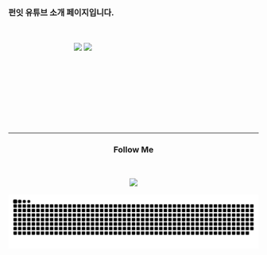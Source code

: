 ### 펀잇 유튜브 소개 페이지입니다.
</br>
</br>
<div align="center" style="width:300px; height:150px; object-fit:cover;">
  <img src="https://github-readme-stats.vercel.app/api?username=funit-youtube&theme=radical">
  <img src="https://github-readme-stats.vercel.app/api/top-langs/?username=funit-youtube&layout=compact&theme=radical&card_width=445">
</div>
</br>
<hr>
<h3 align="center">Follow Me</h3></br>
<p align="center">
  <a href="https://www.youtube.com/channel/UC3dWV2fMyyq5RopkAPSxB7w"><img src="https://img.shields.io/badge/YouTube-FF0000?style=flat-square&logo=YouTube&logoColor=white"></a>
</p>

<img src="https://github.com/funit-youtube/funit-youtube/blob/output/github-contribution-grid-snake.svg">
